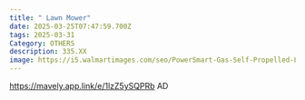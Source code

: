 ```yaml
---
title: " Lawn Mower"
date: 2025-03-25T07:47:59.700Z
tags: 2025-03-31
Category: OTHERS
description: 335.XX
image: https://i5.walmartimages.com/seo/PowerSmart-Gas-Self-Propelled-Lawn-Mower-21-inch-170cc-with-6-position-Height-Adjustment_cb35a113-9c33-4976-a741-12f531eb2e2d.22225a8cb39a712edbf6feb2ceb06fce.jpeg?odnHeight=640&odnWidth=640&odnBg=FFFFFF
---
```

https://mavely.app.link/e/1lzZ5ySQPRb   AD